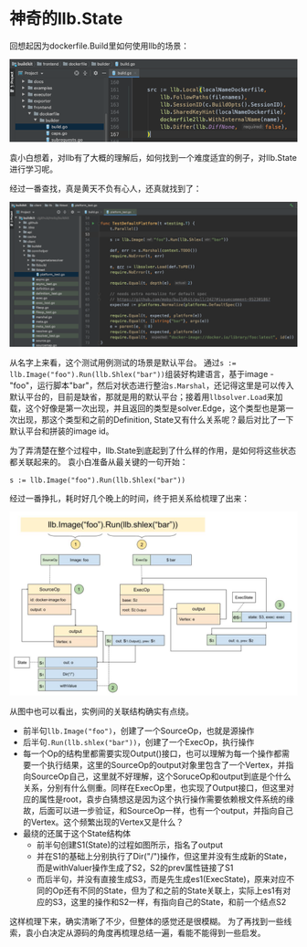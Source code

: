 # 神奇的llb.State

回想起因为dockerfile.Build里如何使用llb的场景：

![LLBLocal3.png](./img/LLBLocal3.png)

袁小白想着，对llb有了大概的理解后，如何找到一个难度适宜的例子，对llb.State进行学习呢。

经过一番查找，真是黄天不负有心人，还真就找到了：

![TestDefaultPlatform.png](./img/TestDefaultPlatform.png)

从名字上来看，这个测试用例测试的场景是默认平台。
通过`s := llb.Image("foo").Run(llb.Shlex("bar"))`组装好构建语言，基于image - "foo"，运行脚本"bar"，然后对状态进行整治`s.Marshal`，还记得这里是可以传入默认平台的，目前是缺省，那就是用的默认平台；接着用`llbsolver.Load`来加载，这个好像是第一次出现，并且返回的类型是solver.Edge，这个类型也是第一次出现，那这个类型和之前的Definition, State又有什么关系呢？最后对比了一下默认平台和拼装的image id。

为了弄清楚在整个过程中，llb.State到底起到了什么样的作用，是如何将这些状态都关联起来的。
袁小白准备从最关键的一句开始：
```golang
s := llb.Image("foo").Run(llb.Shlex("bar"))
```
经过一番挣扎，耗时好几个晚上的时间，终于把关系给梳理了出来：

![State concept.jpg](./img/StateConcept.jpg)

从图中也可以看出，实例间的关联结构确实有点绕。

* 前半句`llb.Image("foo")`，创建了一个SourceOp，也就是源操作
* 后半句`.Run(llb.shlex("bar"))`，创建了一个ExecOp，执行操作
* 每一个Op的结构里都需要实现Output()接口，也可以理解为每一个操作都需要一个执行结果，这里的SourceOp的output对象里包含了一个Vertex，并指向SourceOp自己，这里就不好理解，这个SoruceOp和output到底是个什么关系，分别有什么侧重。同样在ExecOp里，也实现了Output接口，但这里对应的属性是root，袁步白猜想这是因为这个执行操作需要依赖根文件系统的缘故，后面可以进一步验证，和SourceOp一样，也有一个output，并指向自己的Vertex。这个频繁出现的Vertex又是什么？
* 最绕的还属于这个State结构体
  * 前半句创建S1(State)的过程如图所示，指名了output
  * 并在S1的基础上分别执行了Dir("/")操作，但这里并没有生成新的State，而是withValuer操作生成了S2，S2的prev属性链接了S1
  * 而后半句，并没有直接生成S3，而是先生成es1(ExecState)，原来对应不同的Op还有不同的State，但为了和之前的State关联上，实际上es1有对应的S3，这里的操作和S2一样，有指向自己的State，和前一个结点S2
  
这样梳理下来，确实清晰了不少，但整体的感觉还是很模糊。
为了再找到一些线索，袁小白决定从源码的角度再梳理总结一遍，看能不能得到一些启发。
